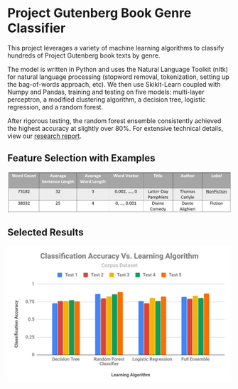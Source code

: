 # Project Gutenberg Book Genre Classifier

This project leverages a variety of machine learning algorithms to classify hundreds of Project Gutenberg book texts by genre.

The model is written in Python and uses the Natural Language Toolkit (nltk) for natural language processing (stopword removal, tokenization, setting up the bag-of-words approach, etc). We then use Skikit-Learn coupled with Numpy and Pandas, training and testing on five models: multi-layer perceptron, a modified clustering algorithm, a decision tree, logistic regression, and a random forest.

After rigorous testing, the random forest ensemble consistently achieved the highest accuracy at slightly over 80%. For extensive technical details, view our [research report](doc/ResearchProject.pdf).

## Feature Selection with Examples
![examples](data-visualizations/Table1.JPG)

## Selected Results
![data visualization](data-visualizations/Figure4.JPG)
